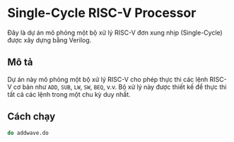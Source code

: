 # Single-Cycle RISC-V Processor

Đây là dự án mô phỏng một bộ xử lý RISC-V đơn xung nhịp (Single-Cycle) được xây dựng bằng Verilog.

## Mô tả

Dự án này mô phỏng một bộ xử lý RISC-V cho phép thực thi các lệnh RISC-V cơ bản như `ADD`, `SUB`, `LW`, `SW`, `BEQ`, v.v. Bộ xử lý này được thiết kế để thực thi tất cả các lệnh trong một chu kỳ duy nhất.

## Cách chạy
```bash
do addwave.do 

